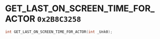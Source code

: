 # GET_LAST_ON_SCREEN_TIME_FOR_ACTOR `0x2B8C3258`

```cpp
int GET_LAST_ON_SCREEN_TIME_FOR_ACTOR(int _Unk0);
```